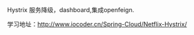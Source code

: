 Hystrix 服务降级，dashboard,集成openfeign.

学习地址：http://www.iocoder.cn/Spring-Cloud/Netflix-Hystrix/
        